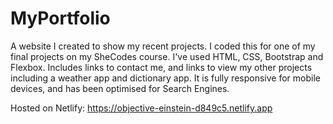 # MyPortfolio
A website I created to show my recent projects. I coded this for one of my final projects on my SheCodes course. 
I've used HTML, CSS, Bootstrap and Flexbox. Includes links to contact me, and links to view my other projects including a weather app and dictionary app. 
It is fully responsive for mobile devices, and has been optimised for Search Engines. 

Hosted on Netlify: https://objective-einstein-d849c5.netlify.app
